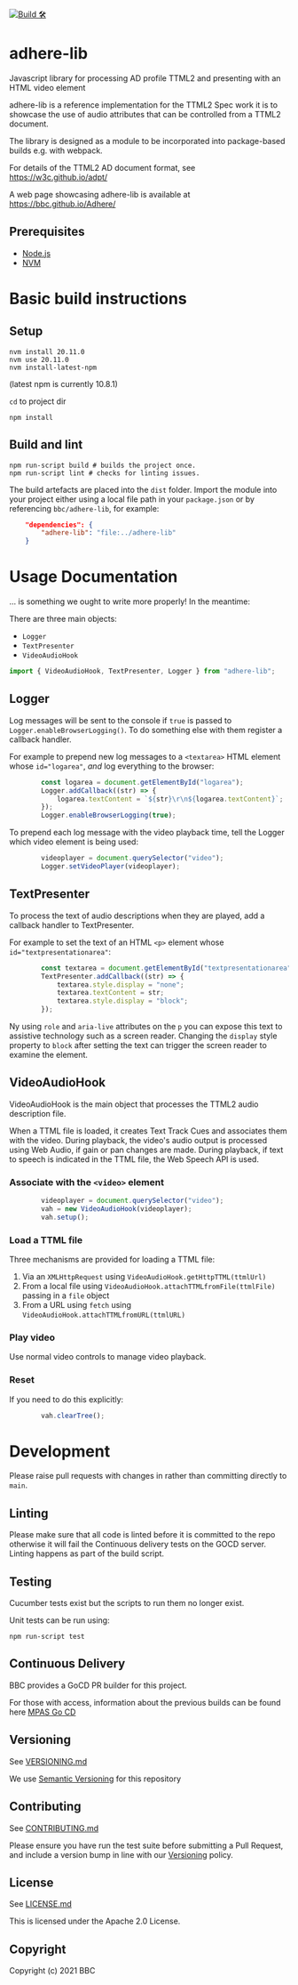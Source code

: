 [![Build 🛠️](https://github.com/bbc/adhere-lib/actions/workflows/build.yml/badge.svg?branch=main&event=status)](https://github.com/bbc/adhere-lib/actions/workflows/build.yml)

# adhere-lib
Javascript library for processing AD profile TTML2 and presenting with an HTML video element

adhere-lib is a reference implementation for the TTML2 Spec work it is to showcase
the use of audio attributes that can be controlled from a TTML2 document.

The library is designed as a module to be incorporated into package-based builds
e.g. with webpack.

For details of the TTML2 AD document format, see https://w3c.github.io/adpt/

A web page showcasing adhere-lib is available at https://bbc.github.io/Adhere/

## Prerequisites
- [Node.js](https://nodejs.org/en/)
- [NVM](https://github.com/creationix/nvm)

# Basic build instructions

## Setup

```Shell
nvm install 20.11.0
nvm use 20.11.0
nvm install-latest-npm
```

(latest npm is currently 10.8.1)

`cd` to project dir

```Shell
npm install
```

## Build and lint

```Shell
npm run-script build # builds the project once.
npm run-script lint # checks for linting issues.
```

The build artefacts are placed into the `dist` folder. Import the module into your project
either using a local file path in your `package.json` or by referencing `bbc/adhere-lib`, for example:

```json
    "dependencies": {
        "adhere-lib": "file:../adhere-lib"
    }
```

# Usage Documentation

... is something we ought to write more properly! In the meantime:

There are three main objects:
* `Logger`
* `TextPresenter`
* `VideoAudioHook`

```javascript
import { VideoAudioHook, TextPresenter, Logger } from "adhere-lib";
```

## Logger

Log messages will be sent to the console if `true` is passed to `Logger.enableBrowserLogging()`.
To do something else with them register a callback handler.

For example to prepend new log messages to a `<textarea>` HTML element whose `id="logarea"`,
_and_ log everything to the browser:

```javascript
        const logarea = document.getElementById("logarea");
        Logger.addCallback((str) => {
            logarea.textContent = `${str}\r\n${logarea.textContent}`;
        });
        Logger.enableBrowserLogging(true);
```

To prepend each log message with the video playback time, tell the Logger which video element is being used:

```javascript
        videoplayer = document.querySelector("video");
        Logger.setVideoPlayer(videoplayer);
```

## TextPresenter

To process the text of audio descriptions when they are played, add a callback handler to TextPresenter.

For example to set the text of an HTML `<p>` element whose `id="textpresentationarea"`:

```javascript
        const textarea = document.getElementById("textpresentationarea");
        TextPresenter.addCallback((str) => {
            textarea.style.display = "none";
            textarea.textContent = str;
            textarea.style.display = "block";
        });
```

Ny using `role` and `aria-live` attributes on the `p` you can expose this text to assistive technology
such as a screen reader.
Changing the `display` style property to `block` after setting the text can trigger
the screen reader to examine the element.

## VideoAudioHook

VideoAudioHook is the main object that processes the TTML2 audio description file.

When a TTML file is loaded, it creates Text Track Cues and associates them with the video.
During playback, the video's audio output is processed using Web Audio, if gain or pan changes are made.
During playback, if text to speech is indicated in the TTML file, the Web Speech API is used.
### Associate with the `<video>` element

```javascript
        videoplayer = document.querySelector("video");
        vah = new VideoAudioHook(videoplayer);
        vah.setup();
```

### Load a TTML file

Three mechanisms are provided for loading a TTML file:
1. Via an `XMLHttpRequest` using `VideoAudioHook.getHttpTTML(ttmlUrl)`
2. From a local file using `VideoAudioHook.attachTTMLfromFile(ttmlFile)` passing in a `file` object
3. From a URL using `fetch` using `VideoAudioHook.attachTTMLfromURL(ttmlURL)`
### Play video

Use normal video controls to manage video playback.
### Reset

If you need to do this explicitly:

```javascript
        vah.clearTree();
```

# Development

Please raise pull requests with changes in rather than committing directly to `main`.

## Linting

Please make sure that all code is linted before it is committed to the repo
otherwise it will fail the Continuous delivery tests on the GOCD server.
Linting happens as part of the build script.

## Testing

Cucumber tests exist but the scripts to run them no longer exist.

Unit tests can be run using:
```Shell
npm run-script test
```

## Continuous Delivery

BBC provides a GoCD PR builder for this project.

For those with access, information about the previous builds can be found here
[MPAS Go CD](https://gocd.pas.tools.bbc.co.uk/go/tab/pipeline/history/adhere-lib-pr-build)

## Versioning

See [VERSIONING.md](VERSIONING.md)

We use [Semantic Versioning](https://semver.org/) for this repository

## Contributing

See [CONTRIBUTING.md](CONTRIBUTING.md)

Please ensure you have run the test suite before submitting a Pull Request, and include a version bump in line with our [Versioning](#versioning) policy.

## License

See [LICENSE.md](LICENSE.md)

This is licensed under the Apache 2.0 License.

## Copyright

Copyright (c) 2021 BBC
